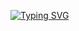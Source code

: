 [![Typing SVG](https://readme-typing-svg.herokuapp.com?color=%FF5E2F&lines=Privetik!+It's+Anastasia+FOJIN+IT+Recruiter)](https://git.io/typing-svg)
